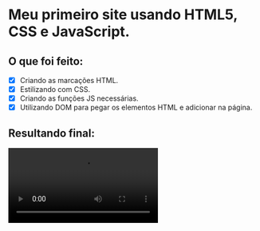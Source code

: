# Meu primeiro site usando HTML5, CSS e JavaScript.

## O que foi feito:
- [x] Criando as marcações HTML.
- [x] Estilizando com CSS.
- [x] Criando as funções JS necessárias.
- [x] Utilizando DOM para pegar os elementos HTML e adicionar na página.

## Resultando final: 
![](https://media.giphy.com/media/Xoz1bWLOwzY9AOfa6c/source.mp4)

